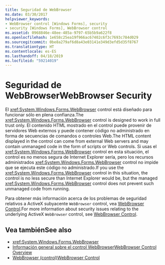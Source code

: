 ```yaml
---
title: Seguridad de WebBrowser
ms.date: 03/30/2017
helpviewer_keywords:
- WebBrowser control [Windows Forms], security
- security [Windows Forms], WebBrowser control
ms.assetid: 0968846e-48ee-485a-9797-65b5b9a622f8
ms.openlocfilehash: 1e658c25ea19f966ac67402c6f3c7693c784d029
ms.sourcegitcommit: 0be8a279af6d8a43e03141e349d3efd5d35f8767
ms.translationtype: HT
ms.contentlocale: es-ES
ms.lasthandoff: 04/18/2019
ms.locfileid: "59214019"
---
```

# <a name="webbrowser-security"></a><span data-ttu-id="dc887-102">Seguridad de WebBrowser</span><span class="sxs-lookup"><span data-stu-id="dc887-102">WebBrowser Security</span></span>
<span data-ttu-id="dc887-103">El <xref:System.Windows.Forms.WebBrowser> control está diseñado para funcionar sólo en plena confianza.</span><span class="sxs-lookup"><span data-stu-id="dc887-103">The <xref:System.Windows.Forms.WebBrowser> control is designed to work in full trust only.</span></span> <span data-ttu-id="dc887-104">El contenido HTML mostrado en el control puede provenir de servidores Web externos y puede contener código no administrado en forma de secuencias de comandos o controles Web.</span><span class="sxs-lookup"><span data-stu-id="dc887-104">The HTML content displayed in the control can come from external Web servers and may contain unmanaged code in the form of scripts or Web controls.</span></span> <span data-ttu-id="dc887-105">Si usas el <xref:System.Windows.Forms.WebBrowser> control en esta situación, el control es no menos segura de Internet Explorer sería, pero los recursos administrados <xref:System.Windows.Forms.WebBrowser> control no impide que se ejecuta este código no administrado.</span><span class="sxs-lookup"><span data-stu-id="dc887-105">If you use the <xref:System.Windows.Forms.WebBrowser> control in this situation, the control is no less secure than Internet Explorer would be, but the managed <xref:System.Windows.Forms.WebBrowser> control does not prevent such unmanaged code from running.</span></span>  
  
 <span data-ttu-id="dc887-106">Para obtener más información acerca de los problemas de seguridad relativos a ActiveX subyacente `WebBrowser` control, vea [WebBrowser Control](https://go.microsoft.com/fwlink/?LinkId=198812).</span><span class="sxs-lookup"><span data-stu-id="dc887-106">For more information about security issues relating to the underlying ActiveX `WebBrowser` control, see [WebBrowser Control](https://go.microsoft.com/fwlink/?LinkId=198812).</span></span>  
  
## <a name="see-also"></a><span data-ttu-id="dc887-107">Vea también</span><span class="sxs-lookup"><span data-stu-id="dc887-107">See also</span></span>

- <xref:System.Windows.Forms.WebBrowser>
- [<span data-ttu-id="dc887-108">Información general sobre el control WebBrowser</span><span class="sxs-lookup"><span data-stu-id="dc887-108">WebBrowser Control Overview</span></span>](webbrowser-control-overview.md)
- [<span data-ttu-id="dc887-109">WebBrowser (control)</span><span class="sxs-lookup"><span data-stu-id="dc887-109">WebBrowser Control</span></span>](https://go.microsoft.com/fwlink/?LinkId=198812)
